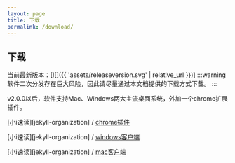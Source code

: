 ```yaml
---
layout: page
title: 下载
permalink: /download/
---
```

## 下载
当前最新版本：[![]({{ 'assets/releaseversion.svg' | relative_url }})]
:::warning
软件二次分发存在巨大风险，因此请尽量通过本文档提供的下载方式下载。
:::

v2.0.0以后，软件支持Mac、Windows两大主流桌面系统，外加一个chrome扩展插件。
<!---
- [Windows](https://gitee.com/ylzheng/CopyTranslator/wikis/windows)
- [Mac](https://gitee.com/ylzheng/CopyTranslator/wikis/mac)
-->

[小i速读][jekyll-organization] /
[chrome插件](http://www.imageai.fun:9999/xiaoisudu-chrome-2.0.zip)

[小i速读][jekyll-organization] /
[windows客户端](http://www.imageai.fun:9999/xiaoisudu-win-x64.zip)

[小i速读][jekyll-organization] /
[mac客户端](http://www.imageai.fun:9999/xiaoisudu-win-x64.zip)
